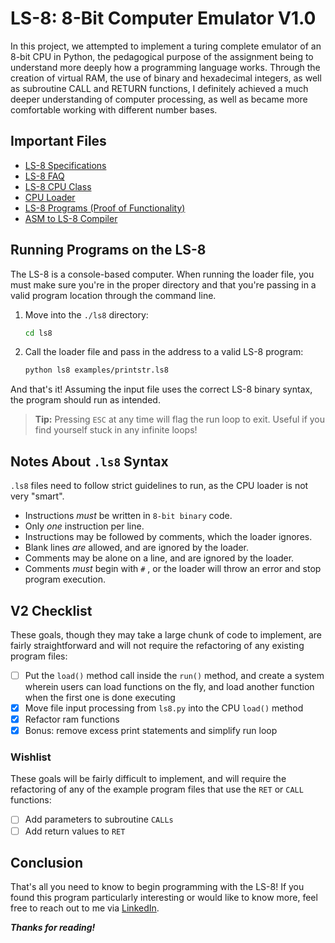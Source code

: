 # LS-8: 8-Bit Computer Emulator V1.0

In this project, we attempted to implement a turing complete emulator of an 8-bit CPU in Python, the pedagogical purpose of the assignment being to understand more deeply how a programming language works. Through the creation of virtual RAM, the use of binary and hexadecimal integers, as well as subroutine CALL and RETURN functions, I definitely achieved a much deeper understanding of computer processing, as well as became more comfortable working with different number bases.

## Important Files

* [LS-8 Specifications](./LS8-spec.md)
* [LS-8 FAQ](./FAQ.md)
* [LS-8 CPU Class](./ls8/cpu.py)
* [CPU Loader](./ls8/ls8.py)
* [LS-8 Programs (Proof of Functionality)](./ls8/examples)
* [ASM to LS-8 Compiler](./asm/asm.py)

## Running Programs on the LS-8

The LS-8 is a console-based computer. When running the loader file, you must make sure you're in the proper directory and that you're passing in a valid program location through the command line.

1. Move  into the `./ls8` directory:

    ``` bash
    cd ls8
    ```

2. Call the loader file and pass in the address to a valid LS-8 program:

    ``` bash
    python ls8 examples/printstr.ls8
    ```

And that's it! Assuming the input file uses the correct LS-8 binary syntax, the program should run as intended.

> **Tip:** Pressing `ESC` at any time will flag the run loop to exit. Useful if you find yourself stuck in any infinite loops!

## Notes About `.ls8` Syntax

`.ls8` files need to follow strict guidelines to run, as the CPU loader is not very "smart".

* Instructions _must_ be written in `8-bit binary` code.
* Only _one_ instruction per line.
* Instructions may be followed by comments, which the loader ignores.
* Blank lines _are_ allowed, and are ignored by the loader.
* Comments may be alone on a line, and are ignored by the loader.
* Comments _must_ begin with `#` , or the loader will throw an error and stop program execution.

## V2 Checklist

These goals, though they may take a large chunk of code to implement, are fairly straightforward and will not require the refactoring of any existing program files:

* [ ] Put the `load()` method call inside the `run()` method, and create a system wherein users can load functions on the fly, and load another function when the first one is done executing
* [x] Move file input processing from `ls8.py` into the CPU `load()` method
* [x] Refactor ram functions
* [x] Bonus: remove excess print statements and simplify run loop

### Wishlist

These goals will be fairly difficult to implement, and will require the refactoring of any of the example program files that use the `RET` or `CALL` functions:

* [ ] Add parameters to subroutine `CALLs`
* [ ] Add return values to `RET`

## Conclusion

That's all you need to know to begin programming with the LS-8! If you found this program particularly interesting or would like to know more, feel free to reach out to me via [LinkedIn](https://www.linkedin.com/in/brandon-ramirez-b00974b5/).

***Thanks for reading!***
